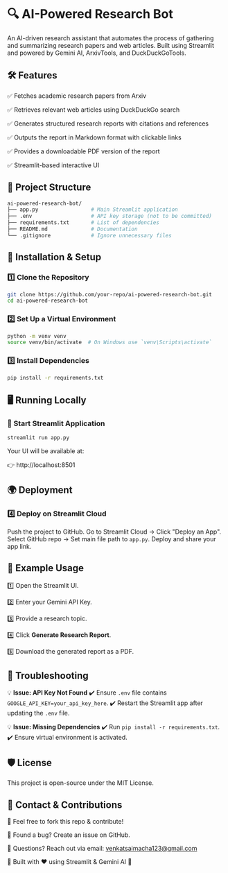 # 🔍 AI-Powered Research Bot

An AI-driven research assistant that automates the process of gathering and summarizing research papers and web articles. Built using Streamlit and powered by Gemini AI, ArxivTools, and DuckDuckGoTools.

## 🛠️ Features

✅ Fetches academic research papers from Arxiv

✅ Retrieves relevant web articles using DuckDuckGo search

✅ Generates structured research reports with citations and references

✅ Outputs the report in Markdown format with clickable links

✅ Provides a downloadable PDF version of the report

✅ Streamlit-based interactive UI

## 📂 Project Structure

```bash
ai-powered-research-bot/
├── app.py                 # Main Streamlit application
├── .env                   # API key storage (not to be committed)
├── requirements.txt       # List of dependencies
├── README.md              # Documentation
└── .gitignore             # Ignore unnecessary files
```

## 🚀 Installation & Setup

### 1️⃣ Clone the Repository

```bash
git clone https://github.com/your-repo/ai-powered-research-bot.git
cd ai-powered-research-bot
```

### 2️⃣ Set Up a Virtual Environment

```bash
python -m venv venv
source venv/bin/activate  # On Windows use `venv\Scripts\activate`
```

### 3️⃣ Install Dependencies

```bash
pip install -r requirements.txt
```

## 🖥️ Running Locally

### 🔹 Start Streamlit Application

```bash
streamlit run app.py
```

Your UI will be available at:

👉 http://localhost:8501

## 🌍 Deployment

### 4️⃣ Deploy on Streamlit Cloud

Push the project to GitHub.
Go to Streamlit Cloud → Click "Deploy an App".
Select GitHub repo → Set main file path to `app.py`.
Deploy and share your app link.

## 📌 Example Usage

1️⃣ Open the Streamlit UI.

2️⃣ Enter your Gemini API Key.

3️⃣ Provide a research topic.

4️⃣ Click **Generate Research Report**.

5️⃣ Download the generated report as a PDF.

## 🔧 Troubleshooting

💡 **Issue: API Key Not Found**
✔️ Ensure `.env` file contains `GOOGLE_API_KEY=your_api_key_here`.
✔️ Restart the Streamlit app after updating the `.env` file.

💡 **Issue: Missing Dependencies**
✔️ Run `pip install -r requirements.txt`.
✔️ Ensure virtual environment is activated.

## 🛡️ License

This project is open-source under the MIT License.

## 📩 Contact & Contributions

🔹 Feel free to fork this repo & contribute!

🔹 Found a bug? Create an issue on GitHub.

🔹 Questions? Reach out via email: venkatsaimacha123@gmail.com

🚀 Built with ❤️ using Streamlit & Gemini AI 🚀

